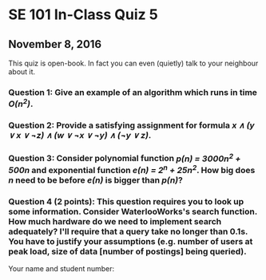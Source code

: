 # SE 101 In-Class Quiz 5
## November 8, 2016

This quiz is open-book. In fact you can even (quietly) talk to your neighbour about it. 

### Question 1: Give an example of an algorithm which runs in time *O(n<sup>2</sup>)*.

### Question 2: Provide a satisfying assignment for formula *x ∧ (y ∨ x ∨ ¬z) ∧ (w ∨ ¬x ∨ ¬y) ∧ (¬y ∨ z)*.

### Question 3: Consider polynomial function *p(n) = 3000n<sup>2</sup> + 500n* and exponential function *e(n) = 2<sup>n</sup> + 25n<sup>2</sup>*. How big does *n* need to be before *e(n)* is bigger than *p(n)*?

### Question 4 (2 points): This question requires you to look up some information. Consider WaterlooWorks's search function. How much hardware do we need to implement search adequately? I'll require that a query take no longer than 0.1s. You have to justify your assumptions (e.g. number of users at peak load, size of data [number of postings] being queried).

Your name and student number:
